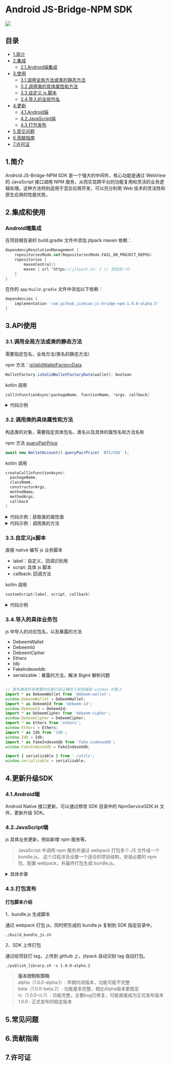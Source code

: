 # Android JS-Bridge-NPM SDK

[![](https://jitpack.io/v/jinmiao/js-bridge-npm.svg)](https://jitpack.io/#jinmiao/js-bridge-npm)

## 目录

- [1.简介](#section-1)
- [2.集成](#section-2)
    - [2.1.Android端集成](#section-2-1)
- [3.使用](#section-3)
  - [3.1.调用全局方法或类的静态方法](#section-3-1)
  - [3.2.调用类的具体属性和方法](#section-3-2)
  - [3.3.自定义 js 脚本](#section-3-3)
  - [3.4.导入的全局包名](#section-3-3)
- [4.更新](#section-4)
  - [4.1.Android端](#section-4-1)
  - [4.2.JavaScript端](#section-4-2)
  - [4.3.打包发布](#section-4-3)
- [5.常见问题](#section-5)
- [6.贡献指南](#section-6)
- [7.许可证](#section-7)

<h2 id="section-1">1.简介</h2>

Android JS-Bridge-NPM SDK 是一个强大的中间件，核心功能是通过 WebView 的 JavaScript 接口调用 NPM
服务，从而实现跨平台的功能复用和灵活的业务逻辑处理。这种方法特别适用于混合应用开发，可以充分利用 Web
技术的灵活性和原生应用的性能优势。

<h2 id="section-2">2.集成和使用</h2>

<h3 id="section-2-1">Android端集成</h3>

在项目根目录的 build.gradle 文件中添加 jitpack maven 依赖：
```kotlin
dependencyResolutionManagement {
	repositoriesMode.set(RepositoriesMode.FAIL_ON_PROJECT_REPOS)
	repositories {
		mavenCentral()
		maven { url 'https://jitpack.io' } // 添加这一行
	}
}
```

在你的 `app/build.gradle` 文件中添加以下依赖：

```gradle
dependencies {
    implementation 'com.github.jinmiao:js-bridge-npm:1.0.0-alpha.5'
}
```

<h2 id="section-3">3.API使用</h2>

<h3 id="section-3-1">3.1.调用全局方法或类的静态方法</h3>

需要指定包名，全局方法/类名的静态方法）

npm 方法：[isValidWalletFactoryData](https://github.com/debeem/js-debeem-wallet/blob/c6c973a8093eb6a4e2461c5bcd411d627d76fe61/src/services/wallet/WalletFactory.ts#L39)
```javascript
WalletFactory.isValidWalletFactoryData(wallet): boolean
```

kotlin 调用
```kotlin
callJsFunctionAsync(packageName, functionName, *args, callback)
```

<details>
<summary>代码示例</summary>

```kotlin
walletBusiness.callJsFunctionAsync(
  "DebeemWallet",
  "WalletFactory.isValidWalletFactoryData"
) { result ->
  Log.e(TAG, "WalletFactory.isValidWalletFactoryData: $result")
  
  runOnUiThread {
    binding.jsResultTv.text = result
  }
}
```
</details>

<h3 id="section-3-2">3.2.调用类的具体属性和方法</h3>

构造类的对象，需要指定具体包名，类名以及具体的属性名和方法名称

npm 方法 [queryPairPrice](https://github.com/debeem/js-debeem-wallet/blob/c6c973a8093eb6a4e2461c5bcd411d627d76fe61/src/services/wallet/WalletAccount.ts#L193)
```javascript
await new WalletAccount().queryPairPrice( `BTC/USD` );
```

kotlin 调用
```kotlin
createCallJsFunctionAsync(
  packageName,
  className,
  constructorArgs,
  methodName,
  methodArgs,
  callback
)
```

<details>
<summary>代码示例：获取类的属性值</summary>

```kotlin
// 获取类的属性值
walletBusiness.createCallJsFunctionAsync(
    "DebeemWallet",
    "TokenService",
     listOf(11155111),
     "nativeTokenAddress",
      emptyList(),
) { result ->
      Log.e(TAG, "TokenService.nativeTokenAddress: $result")

      runOnUiThread {
         binding.jsResultTv.text = result
      }
 }
```
</details>

<details>
<summary>代码示例：调用类的方法</summary>

```kotlin
walletBusiness.createCallJsFunctionAsync(
   "DebeemWallet",
    "WalletAccount",
    emptyList(),
    "queryPairPrice",
    listOf("BTC/USD")
) { result ->
    Log.e(TAG, "WalletAccount.queryPairPrice: $result")

    runOnUiThread {
        binding.jsResultTv.text = result
    }
}
```
</details>

<h3 id="section-3-3">3.3.自定义js脚本</h3>

直接 native 编写 js 业务脚本
 - label：自定义，回调识别用
 - script: 具体 js 脚本
 - callback: 回调方法

kotlin 调用

```kotlin
customScript(label, script, callback)
```

<details>
<summary>代码示例</summary>

```kotlin
// custom script
val label = "custom_test"
val script = """
 (function(){
     // Business start
     const execute = async () => {
     try { 
        const walletAccount = new DebeemWallet.WalletAccount();
        const result = await walletAccount.queryPairPrice('BTC/USD');
        return { success: true, data: serializable(result) };
     } catch (error) {
        return { success: false, error: error.toString() };
     }};
     // Business end
     
     // Business execute result to native
     execute().then(result => {
        window.WalletBridge.handleResult(`${label}`, JSON.stringify(result));
     });
})();
""".trimIndent()

walletBusiness.customScript(label, script) { result ->
  Log.e(TAG, "customScript result: $result")

  runOnUiThread {
    binding.jsResultTv.text = result
  }
}
```
</details>

<h3 id="section-3-4">3.4.导入的具体业务包</h3>

js 中导入的对应包名，以及暴露的方法
 - DebeemWallet
 - DebeemId
 - DebeemCipher
 - Ethers
 - Idb
 - FakeIndexeddb
 - serializable：暴露的方法，解决 BigInt 解析问题

```javascript

// 首先确保所有需要的包都已经正确导入和挂载到 window 对象上
import * as DebeemWallet from 'debeem-wallet';
window.DebeemWallet = DebeemWallet;
import * as DebeemId from 'debeem-id';
window.DebeemId = DebeemId;
import * as DebeemCipher from 'debeem-cipher';
window.DebeemCipher = DebeemCipher;
import * as Ethers from 'ethers';
window.Ethers = Ethers;
import * as Idb from 'idb';
window.Idb = Idb;
import * as FakeIndexeddb from 'fake-indexeddb';
window.FakeIndexeddb = FakeIndexeddb;

import { serializable } from './utils';
window.serializable = serializable;
```

<h2 id="section-4">4.更新升级SDK</h2>

<h3 id="section-4-1">4.1.Android端</h3>

Android Native 接口更新，可以通过修改 SDK 目录中的 NpmServiceSDK.kt 文件，更新升级 SDK。

<h3 id="section-4-2">4.2.JavaScript端</h3>

js 具体业务更新，例如新增 npm 服务等。

>JavaScript 中调用 npm 服务并通过 webpack 打包多个 JS 文件成一个 bundle.js。
这个过程涉及设置一个适合的项目结构，安装必要的 npm 包，配置 webpack，并最终打包生成 bundle.js。

<details>
<summary>具体步骤</summary>

#### 1.初始化项目

首先创建一个新的项目文件夹，并初始化一个 npm 项目：

```shell
mkdir web-js-npm
cd web-js-npm
npm init -y  # 自动生成 package.json 文件
```

生成的 `package.json` 如下：

```json
{
  "name": "js-npm-web",
  "version": "1.0.0",
  "description": "",
  "main": "index.js",
  "scripts": {
    "test": "echo \"Error: no test specified\" && exit 1"
  },
  "keywords": [],
  "author": "",
  "license": "ISC"
}
```

#### 2.安装依赖

安装 webpack ：

```shell
npm install webpack webpack-cli --save-dev 
```

`webpack` 是核心工具，`webpack-cli` 允许你在命令行中运行 `webpack`

#### 3.创建项目结构

在项目目录下创建一个简单的文件结构：

```shell
/web-js-npm
  /src
    index.js
    component.js
  /output
  webpack.config.js
  package.json
```

在 src 文件夹中，index.js 可以是入口文件，而 component.js 是一个额外的模块。

#### 4.编写 JavaScript 文件

调用 npm 服务 [debeem-wallet](https://www.npmjs.com/package/debeem-wallet)，需要安装 debeem-wallet
服务和对应的依赖

```shell
npm install debeem-wallet debeem-id debeem-cipher ethers idb
npm install fake-indexeddb --save
```

#### 5.配置 webpack

在项目根目录下创建 webpack.config.js：

```shell
// webpack.config.js
const path = require('path');

module.exports = {
  mode: 'production',
  entry: './src/index.js',  // 入口文件
  output: {
    filename: 'bundle.js',  // 输出文件
    path: path.resolve(__dirname, 'output'),  // 输出路径
  }
};
```

这个配置告诉 webpack 从 src/index.js 开始打包，将所有依赖打包到 output/bundle.js。

#### 6.生成 bundle.js 文件

使用 webpack 命令生成 bundle.js

```shell
npx webpack 
```

</details>

<h3 id="section-4-3">4.3.打包发布</h3>

#### 打包脚本介绍

1、bundle.js 生成脚本

通过 webpack 打包 js，同时把生成的 bundle.js 复制到 SDK 指定目录中。

```shell
./build_bundle_js.sh 
```

2、SDK 上传打包

通过给项目打 tag，上传到 github 上，jitpack 自动识别 tag 自动打包。

```shell
./publish_library.sh -v 1.0.0-alpha.2
```
><b>版本控制和策略</b>  
> alpha（1.0.0-alpha.1）: 早期内测版本，功能可能不完整  
> beta（1.0.0-beta.2）: 功能基本完整，相比Alpha版本更稳定  
> rc（1.0.0-rc.1）: 功能完整，主要bug已修复，可能直接成为正式发布版本  
> 1.0.0 : 正式发布的稳定版本  

<h2 id="section-5">5.常见问题</h2>

<h2 id="section-6">6.贡献指南</h2>

<h2 id="section-7">7.许可证</h2>


